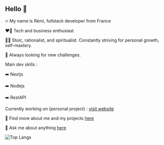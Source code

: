 ## Hello 👋

🔥 My name is Rémi, fullstack developer from France

❤️‍🔥 Tech and business enthusiast

🧘‍♂️ Stoic, rationalist, and spiritualist. Constantly striving for personal growth, self-mastery.

🏅 Always looking for new challenges.


Main dev skills : 

➡️ Nextjs

➡️ Nodejs

➡️ RestAPI


Currently working on (personal project) : [visit website](https://www.go-luka.com/)




👀 Find more about me and my projects [here](google.com)



💬 Ask me about anything [here](mailto:remi.lagorce@outlook.fr)

![Top Langs](https://github-readme-stats.vercel.app/api/top-langs/?username=remilagorce&stats_format=bytes)


<!--
**remilagorce/remilagorce** is a ✨ _special_ ✨ repository because its `README.md` (this file) appears on your GitHub profile.

Here are some ideas to get you started:

- 🔭 I’m currently working on ...
- 🌱 I’m currently learning ...
- 👯 I’m looking to collaborate on ...
- 🤔 I’m looking for help with ...
- 💬 Ask me about ...
- 📫 How to reach me: ...
- 😄 Pronouns: ...
- ⚡ Fun fact: ...
-->
